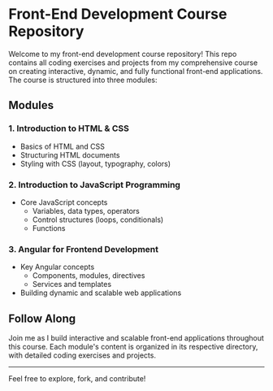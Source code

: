 # Front-End Development Course Repository

Welcome to my front-end development course repository! This repo contains all coding exercises and projects from my comprehensive course on creating interactive, dynamic, and fully functional front-end applications. The course is structured into three modules:

## Modules

### 1. Introduction to HTML & CSS
- Basics of HTML and CSS
- Structuring HTML documents
- Styling with CSS (layout, typography, colors)

### 2. Introduction to JavaScript Programming
- Core JavaScript concepts
  - Variables, data types, operators
  - Control structures (loops, conditionals)
  - Functions

### 3. Angular for Frontend Development
- Key Angular concepts
  - Components, modules, directives
  - Services and templates
- Building dynamic and scalable web applications

## Follow Along
Join me as I build interactive and scalable front-end applications throughout this course. Each module's content is organized in its respective directory, with detailed coding exercises and projects.

---

Feel free to explore, fork, and contribute!
